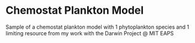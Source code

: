 # Chemostat Plankton Model

Sample of a chemostat plankton model with 1 phytoplankton species and 1 limiting resource from my work with the Darwin Project @ MIT EAPS


